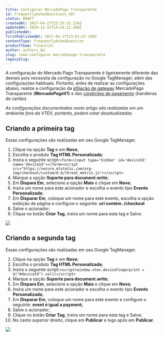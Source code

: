 ```yaml
---
title: Configurar MercadoPago Transparente
id: frequentlyAskedQuestions_487
status: DRAFT
createdAt: 2017-04-27T22:35:31.234Z
updatedAt: 2019-12-31T14:24:22.200Z
publishedAt: 
firstPublishedAt: 2017-04-27T23:01:47.269Z
contentType: frequentlyAskedQuestion
productTeam: Financial
author: authors_84
slug: como-configurar-mercadopago-transparente
legacySlug: 
---
```


A configuração do Mercado Pago Transparente é ligeiramente diferente das demais pois necessita da configuração no Google TagManager, além das configurações habituais. Portanto, antes de realizar as configurações abaixo, realize a configuração da [afiliação de gateway](/pt/tutorial/afiliacoes-de-gateway/) MercadoPago Transparente (__MercadoPagoV1__) e das [condições de pagamento](/pt/tutorial/condicoes-de-pagamento/) (bandeiras de cartão).

_As configurações documentadas neste artigo são realizadas em um ambiente fora da VTEX, portanto, podem estar desatualizadas._

## Criando a primeira tag

Essas configurações são realizadas em seu Google TagManager.

1. Clique na opção **Tag** e em **Novo**;
2. Escolha o produto **Tag HTML Personalizada**;
3. Insira o seguinte script:```<form><input type='hidden' id='deviceId' name='deviceId'></form><script src="https://secure.mlstatic.com/org-img/checkout/custom/0.6/threat_metrix.js"></script>```
4. Marque a opção **Suporte para document.write**;
5. Em **Dispara Em**, selecione a opção **Mais** e clique em **Novo**;
6. Insira um nome para este acionador e escolha o evento tipo **Evento Personalizado**;
7. Em **Disparar Em**, coloque um nome para este evento, escolha a opção exibição de página e configure o seguinte: **url contém. /checkout**
8. Salve o acionador;
9. Clique no botão **Criar Tag**, insira um nome para esta tag e Salve.

![](//images.contentful.com/alneenqid6w5/YndMcdc0aAw2GKYU0EyU2/c917ac451cfeb262d8354164c6caa285/MercadoPagoTransparente_1_PT.gif)

## Criando a segunda tag

Essas configurações são realizadas em seu Google TagManager.

1. Clique na opção **Tag** e em **Novo**;
2. Escolha o produto **Tag HTML Personalizada**;
3. Insira o seguinte script:`<script>window.vtex.deviceFingerprint = $("#deviceId").val()</script>`
4. Marque a opção **Suporte para document.write**;
5. Em **Dispara Em**, selecione a opção **Mais** e clique em **Novo**;
6. Insira um nome para este acionador e escolha o evento tipo **Evento Personalizado**;
7. Em **Disparar Em**, coloque um nome para este evento e configure o seguinte: **event é igual a payment;**
8. Salve o acionador;
9. Clique no botão **Criar Tag**, insira um nome para esta tag e Salve;
10. No canto superior direito, clique em **Publicar** e logo após em **Publicar.**

![](//images.contentful.com/alneenqid6w5/32NgyD7KNqicqiASoIUEkK/892ab0a77b4bf2295dcb72d6335de49e/MercadoPagoTransparente_2_PT.gif)

